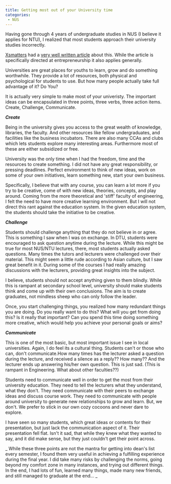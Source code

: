 ```yaml
---
title: Getting most out of your University time
categories:
 - NUS
---
```


Having gone through 4 years of undergraduate studies in NUS (I believe it applies for NTU), I realized that most students approach their university studies incorrectly.

[Xsmatters][0] had a [very well written article][1] about this. While the article is specifically directed at entrepreneurship it also applies generally.

Universities are great places for youths to learn, grow and do something worthwhile. They provide a lot of resources, both physical and psychological for students to use. But how many people actually take full advantage of it? Do You?

It is actually very simple to make most of your univeristy. The important ideas can be encapsulated in three points, three verbs, three action items. Create, Challenge, Communicate.

**_Create_**

Being in the university gives you access to the great wealth of knowledge, libraries, the faculty. And other resources like fellow undergraduates, and facilities like the business incubators. There are also many CCAs and clubs which lets students explore many interesting areas. Furthermore most of these are either subsidized or free.

University was the only time when I had the freedom, time and the resources to create something. I did not have any great responsibility, or pressing deadlines. Perfect environment to think of new ideas, work on some of your own initiatives, learn something new, start your own business.

Specifically, I believe that with any course, you can learn a lot more if you try to be creative, come of with new ideas, theories, concepts, and play around. Coming from the more theoretical and 'stiff' faculty of engineering, I felt the need to have more creative learning environment. But I will not direct this rant against the education system. In the given education system, the students should take the initiative to be creative.

**_Challenge_**

Students should challenge anything that they do not believe in or agree. This is something I saw when I was on exchange. In DTU, students were encouraged to ask question anytime during the lecture. While this might be true for most NUS/NTU lectures, there, most students actually asked questions. Many times the tutors and lecturers were challenged over their material. This might seem a little rude according to Asian culture, but I saw great benefit in it. During some of the courses I had really amazing discussions with the lecturers, providing great insights into the subject.

I believe, students should not accept anything given to them blindly. While this is rampant at secondary school level, university should make students think and come up with their own conclusions. The aim is to create graduates, not mindless sheep who can only follow the leader.

Once, you start challenging things, you realized how many redundant things you are doing. Do you really want to do this? What will you get from doing this? Is it really that important? Can you spend this time doing something more creative, which would help you achieve your personal goals or aims?

_**Communicate**_

This is one of the most basic, but most important issue I see in local universities. Again, I do feel its a cultural thing. Students can't or those who can, don't communicate.How many times has the lecturer asked a question during the lecture, and received a silence as a reply?? How many?? And the lecturer ends up answering his/her own question. This is just sad. (This is rampant in Engineering. What about other faculties??)

Students need to communicate well in order to get the most from their university education. They need to tell the lecturers what they understand, what they don't. They need communicate with their peers to exchange ideas and discuss course work. They need to communicate with people around university to generate new relationships to grow and learn. But, we don't. We prefer to stick in our own cozy cocoons and never dare to explore.

I have seen so many students, which great ideas or contents for their presentation, but just lack the communication aspect of it. Their presentation fell flat. Isn't it sad, that while they knew what they wanted to say, and it did make sense, but they just couldn't get their point across.

_
While these three points are not the mantra for getting into dean's list every semester, I found them very useful in achieving a fulfilling experience during the final year. I did take many risks by challenging the norms, going beyond my comfort zone in many instances, and trying out different things. In the end, I had lots of fun, learned many things, made many new friends, and still managed to graduate at the end... _


[0]: http://www.xsmatter.com/
[1]: http://www.xsmatter.com/why-singaporean-students-are-not-cut-out-to-be-entrepreneurs/

